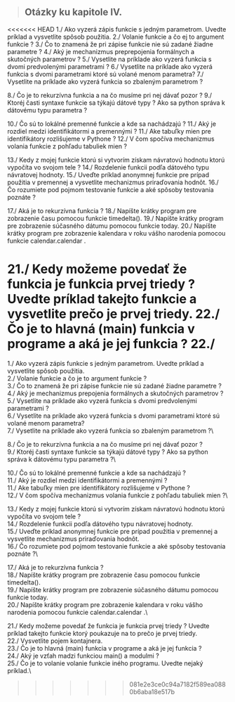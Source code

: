 >## Otázky ku kapitole IV.

<<<<<<< HEAD
1./ Ako vyzerá zápis funkcie s jedným parametrom. Uvedte príklad a vysvetlite spôsob použitia.
2./ Volanie funkcie a čo ej to argument funkcie ?
3./ Čo to znamená že pri zápise funkcie nie sú zadané žiadne parametre ?
4./ Aký je mechanizmus preprepojenia formálnych a skutočných parametrov ?
5./ Vysetlite na príklade ako vyzerá funkcia s dvomi predvolenými parametrami ?
6./ Vysetlite na príklade ako vyzerá funkcia s dvomi parametrami ktoré sú volané menom parametra?
7./ Vysetlite na príklade ako vyzerá funkcia so zbaleným parametrom ?

8./ Čo je to rekurzívna funkcia a na čo musíme pri nej dávať pozor ?
9./ Ktoréj časti syntaxe funkcie sa týkajú dátové typy ? Ako sa python správa k dátovému typu parametra ?

10./ Čo sú to lokálné premenné funkcie a kde sa nachádzajú ?
11./ Aký je rozdiel medzi identifikátormi a premennými ?
11./ Ake tabuľky mien pre identifikátory rozlišujeme v Pythone ?
12./ V čom spočíva mechanizmus volania funkcie z pohľadu tabuliek mien ?

13./ Kedy z mojej funkcie ktorú si vytvorím získam návratovú hodnotu ktorú vypočíta vo svojom tele ?
14./ Rozdelenie funkcii podľa dátového typu návratovej hodnoty.
15./ Uveďte príklad anonymnej funkcie pre prípad použitia v premennej a vysvetlite mechanizmus priraďovania hodnôt.
16./ Čo rozumiete pod pojmom testovanie funkcie a aké spôsoby testovania poznáte ?

17./ Aká je to rekurzívna funkcia ?
18./ Napíšte krátky program pre zobrazenie času pomocou funkcie timedelta().
19./ Napíšte krátky program pre zobrazenie súčasného dátumu pomocou funkcie today. 
20./ Napíšte krátky program pre zobrazenie kalendara v roku vášho narodenia pomocou funkcie calendar.calendar .

21./ Kedy možeme povedať že funkcia je funkcia prvej triedy ? Uvedte príklad takejto funkcie a vysvetlite prečo je prvej triedy.
22./ Čo je to hlavná (main) funkcia v programe a aká je jej funkcia ?
22./
=======
1./ Ako vyzerá zápis funkcie s jedným parametrom. Uvedte príklad a vysvetlite spôsob použitia.\
2./ Volanie funkcie a čo je to argument funkcie ?\
3./ Čo to znamená že pri zápise funkcie nie sú zadané žiadne parametre ?\
4./ Aký je mechanizmus prepojenia formálnych a skutočných parametrov ?\
5./ Vysetlite na príklade ako vyzerá funkcia s dvomi predvolenými parametrami ?\
6./ Vysetlite na príklade ako vyzerá funkcia s dvomi parametrami ktoré sú volané menom parametra?\
7./ Vysetlite na príklade ako vyzerá funkcia so zbaleným parametrom ?\

8./ Čo je to rekurzívna funkcia a na čo musíme pri nej dávať pozor ?\
9./ Ktoréj časti syntaxe funkcie sa týkajú dátové typy ? Ako sa python správa k dátovému typu parametra ?\

10./ Čo sú to lokálné premenné funkcie a kde sa nachádzajú ?\
11./ Aký je rozdiel medzi identifikátormi a premennými ?\
11./ Ake tabuľky mien pre identifikátory rozlišujeme v Pythone ?\
12./ V čom spočíva mechanizmus volania funkcie z pohľadu tabuliek mien ?\

13./ Kedy z mojej funkcie ktorú si vytvorím získam návratovú hodnotu ktorú vypočíta vo svojom tele ?\
14./ Rozdelenie funkcii podľa dátového typu návratovej hodnoty.\
15./ Uveďte príklad anonymnej funkcie pre prípad použitia v premennej a vysvetlite mechanizmus priraďovania hodnôt.\
16./ Čo rozumiete pod pojmom testovanie funkcie a aké spôsoby testovania poznáte ?\

17./ Aká je to rekurzívna funkcia ?\
18./ Napíšte krátky program pre zobrazenie času pomocou funkcie timedelta().\
19./ Napíšte krátky program pre zobrazenie súčasného dátumu pomocou funkcie today. \
20./ Napíšte krátky program pre zobrazenie kalendara v roku vášho narodenia pomocou funkcie calendar.calendar .\

21./ Kedy možeme povedať že funkcia je funkcia prvej triedy ? Uvedte príklad takejto funkcie ktorý poukazuje na to prečo je prvej triedy.\
22./ Vysvetlite pojem kontajnera.\
23./ Čo je to hlavná (main) funkcia v programe a aká je jej funkcia ?\
24./ Aký je vzťah madzi funkciou main() a modulmi ?\
25./ Čo je to volanie volanie funkcie iného programu. Uvedte nejaký príklad.\
>>>>>>> 081e2e3ce0c94a7182f589ea0880b6aba18e517b
